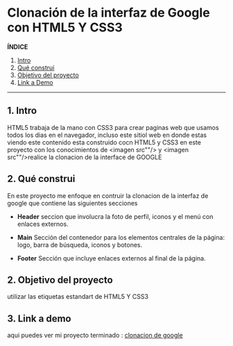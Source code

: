 # Clonación de la interfaz de Google con HTML5 Y CSS3
**ÍNDICE**

1. [Intro](#)
2. [Qué construí](#)
3. [Objetivo del proyecto](#)
4. [Link a Demo](#)
*****
## 1. Intro
HTML5 trabaja de la mano con CSS3 para crear paginas web que usamos todos los dias en el navegador, incluso este sitiol web en donde estas viendo este contenido esta construido cocn HTML5 y CSS3 en este proyecto con los conocimientos de <imagen src""/> y  <imagen src""/>realice la clonacion de la interface de GOOGLE
## 2. Qué construi 
En este proyecto me enfoque en contruir la clonacion de la interfaz de google 
que contiene las siguientes secciones 
* **Header** seccion que involucra la foto de perfil, iconos y el menú con enlaces externos.

* **Main** Sección del contenedor para los elementos centrales de la página: logo, barra de búsqueda, iconos y botones.

* **Footer** Sección que incluye enlaces externos al final de la página.
## 2. Objetivo del proyecto
  utilizar las etiquetas estandart de HTML5 Y CSS3 
## 3. Link a demo
  aqui puedes  ver mi proyecto terminado : [clonacion de google](#)
